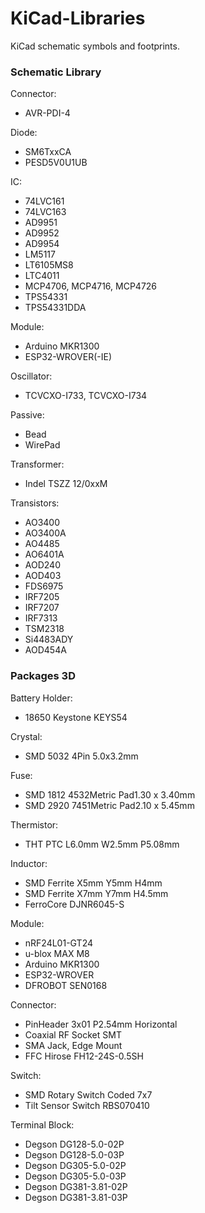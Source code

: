 # KiCad-Libraries
KiCad schematic symbols and footprints.

### Schematic Library
Connector:
- AVR-PDI-4

Diode:
- SM6TxxCA
- PESD5V0U1UB

IC:
- 74LVC161
- 74LVC163
- AD9951
- AD9952
- AD9954
- LM5117
- LT6105MS8
- LTC4011
- MCP4706, MCP4716, MCP4726
- TPS54331
- TPS54331DDA

Module:
- Arduino MKR1300
- ESP32-WROVER(-IE)

Oscillator:
- TCVCXO-I733, TCVCXO-I734

Passive:
- Bead
- WirePad

Transformer:
- Indel TSZZ 12/0xxM

Transistors:
- AO3400
- AO3400A
- AO4485
- AO6401A
- AOD240
- AOD403
- FDS6975
- IRF7205
- IRF7207
- IRF7313
- TSM2318
- Si4483ADY
- AOD454A


### Packages 3D
Battery Holder:
- 18650 Keystone KEYS54

Crystal:
- SMD 5032 4Pin 5.0x3.2mm

Fuse:
- SMD 1812 4532Metric Pad1.30 x 3.40mm
- SMD 2920 7451Metric Pad2.10 x 5.45mm

Thermistor:
- THT PTC L6.0mm W2.5mm P5.08mm

Inductor:
- SMD Ferrite X5mm Y5mm H4mm
- SMD Ferrite X7mm Y7mm H4.5mm
- FerroCore DJNR6045-S

Module:
- nRF24L01-GT24
- u-blox MAX M8
- Arduino MKR1300
- ESP32-WROVER
- DFROBOT SEN0168

Connector:
- PinHeader 3x01 P2.54mm Horizontal
- Coaxial RF Socket SMT
- SMA Jack, Edge Mount
- FFC Hirose FH12-24S-0.5SH

Switch:
- SMD Rotary Switch Coded 7x7
- Tilt Sensor Switch RBS070410

Terminal Block:
- Degson DG128-5.0-02P
- Degson DG128-5.0-03P
- Degson DG305-5.0-02P
- Degson DG305-5.0-03P
- Degson DG381-3.81-02P
- Degson DG381-3.81-03P
